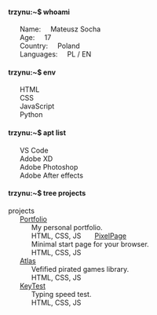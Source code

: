 #### trzynu:~$ whoami
&nbsp;&nbsp;&nbsp;&nbsp;&nbsp;&nbsp;Name:&nbsp;&nbsp;&nbsp;&nbsp;&nbsp;Mateusz Socha \
&nbsp;&nbsp;&nbsp;&nbsp;&nbsp;&nbsp;Age:&nbsp;&nbsp;&nbsp;&nbsp;&nbsp;17 \
&nbsp;&nbsp;&nbsp;&nbsp;&nbsp;&nbsp;Country:&nbsp;&nbsp;&nbsp;&nbsp;&nbsp;Poland \
&nbsp;&nbsp;&nbsp;&nbsp;&nbsp;&nbsp;Languages:&nbsp;&nbsp;&nbsp;&nbsp;&nbsp;PL / EN 
#### trzynu:~$ env
&nbsp;&nbsp;&nbsp;&nbsp;&nbsp;&nbsp;HTML \
&nbsp;&nbsp;&nbsp;&nbsp;&nbsp;&nbsp;CSS \
&nbsp;&nbsp;&nbsp;&nbsp;&nbsp;&nbsp;JavaScript \
&nbsp;&nbsp;&nbsp;&nbsp;&nbsp;&nbsp;Python 
#### trzynu:~$ apt list
&nbsp;&nbsp;&nbsp;&nbsp;&nbsp;&nbsp;VS Code \
&nbsp;&nbsp;&nbsp;&nbsp;&nbsp;&nbsp;Adobe XD \
&nbsp;&nbsp;&nbsp;&nbsp;&nbsp;&nbsp;Adobe Photoshop \
&nbsp;&nbsp;&nbsp;&nbsp;&nbsp;&nbsp;Adobe After effects 
#### trzynu:~$ tree projects
projects \
&nbsp;&nbsp;&nbsp;&nbsp;&nbsp;&nbsp;[Portfolio](https://trzynu.vercel.app) \
&nbsp;&nbsp;&nbsp;&nbsp;&nbsp;&nbsp;&nbsp;&nbsp;&nbsp;&nbsp;&nbsp;&nbsp;My personal portfolio. \
&nbsp;&nbsp;&nbsp;&nbsp;&nbsp;&nbsp;&nbsp;&nbsp;&nbsp;&nbsp;&nbsp;&nbsp;HTML, CSS, JS 
&nbsp;&nbsp;&nbsp;&nbsp;&nbsp;&nbsp;[PixelPage](https://github.com/Trzynastek/PixelPage) \
&nbsp;&nbsp;&nbsp;&nbsp;&nbsp;&nbsp;&nbsp;&nbsp;&nbsp;&nbsp;&nbsp;&nbsp;Minimal start page for your browser. \
&nbsp;&nbsp;&nbsp;&nbsp;&nbsp;&nbsp;&nbsp;&nbsp;&nbsp;&nbsp;&nbsp;&nbsp;HTML, CSS, JS \
&nbsp;&nbsp;&nbsp;&nbsp;&nbsp;&nbsp;[Atlas](https://atlas-azure.vercel.app) \
&nbsp;&nbsp;&nbsp;&nbsp;&nbsp;&nbsp;&nbsp;&nbsp;&nbsp;&nbsp;&nbsp;&nbsp;Vefified pirated games library.\
&nbsp;&nbsp;&nbsp;&nbsp;&nbsp;&nbsp;&nbsp;&nbsp;&nbsp;&nbsp;&nbsp;&nbsp;HTML, CSS, JS \
&nbsp;&nbsp;&nbsp;&nbsp;&nbsp;&nbsp;[KeyTest](https://key-test.vercel.app) \
&nbsp;&nbsp;&nbsp;&nbsp;&nbsp;&nbsp;&nbsp;&nbsp;&nbsp;&nbsp;&nbsp;&nbsp;Typing speed test. \
&nbsp;&nbsp;&nbsp;&nbsp;&nbsp;&nbsp;&nbsp;&nbsp;&nbsp;&nbsp;&nbsp;&nbsp;HTML, CSS, JS 
